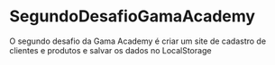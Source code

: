 # SegundoDesafioGamaAcademy
O segundo desafio da Gama Academy é criar um site de cadastro de clientes e produtos e salvar os dados no LocalStorage
